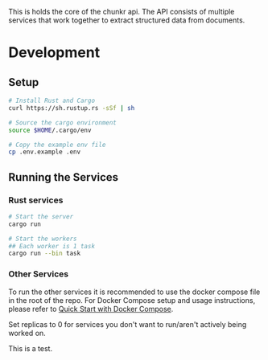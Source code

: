 This is holds the core of the chunkr api. The API consists of multiple services that work together to extract structured data from documents.

# Development

## Setup

```bash
# Install Rust and Cargo
curl https://sh.rustup.rs -sSf | sh

# Source the cargo environment
source $HOME/.cargo/env

# Copy the example env file
cp .env.example .env
```

## Running the Services

### Rust services

```bash
# Start the server
cargo run

# Start the workers
## Each worker is 1 task
cargo run --bin task
```

### Other Services

To run the other services it is recommended to use the docker compose file in the root of the repo.
For Docker Compose setup and usage instructions, please refer to [Quick Start with Docker Compose](../README.md#quick-start-with-docker-compose).

Set replicas to 0 for services you don't want to run/aren't actively being worked on.


This is a test.
